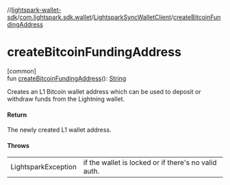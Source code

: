//[lightspark-wallet-sdk](../../../index.md)/[com.lightspark.sdk.wallet](../index.md)/[LightsparkSyncWalletClient](index.md)/[createBitcoinFundingAddress](create-bitcoin-funding-address.md)

# createBitcoinFundingAddress

[common]\
fun [createBitcoinFundingAddress](create-bitcoin-funding-address.md)(): [String](https://kotlinlang.org/api/latest/jvm/stdlib/kotlin/-string/index.html)

Creates an L1 Bitcoin wallet address which can be used to deposit or withdraw funds from the Lightning wallet.

#### Return

The newly created L1 wallet address.

#### Throws

| | |
|---|---|
| LightsparkException | if the wallet is locked or if there's no valid auth. |
